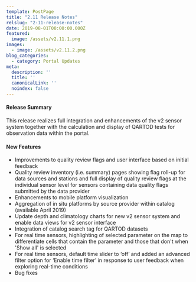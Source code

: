 ```yaml
---
template: PostPage
title: "2.11 Release Notes"
relslug: "2-11-release-notes"
date: 2019-08-01T00:00:00.000Z
featured:
  image: /assets/v2.11.1.png
images:
  - image: /assets/v2.11.2.png
blog_categories:
  - category: Portal Updates
meta:
  description: ''
  title: ''
  canonicalLink: ''
  noindex: false
---
```

#### Release Summary

This release realizes full integration and enhancements of the v2 sensor system together with the calculation and display of QARTOD tests for observation data within the portal.

#### New Features

* Improvements to quality review flags and user interface based on initial feedback
* Quality review inventory (i.e. summary) pages showing flag roll-up for data sources and stations and full display of quality review flags at the individual sensor level for sensors containing data quality flags submitted by the data provider
* Enhancements to mobile platform visualization
* Aggregation of in situ platforms by source provider within catalog (available April 2019)
* Update depth and climatology charts for new v2 sensor system and enable data views for v2 sensor interface
* Integration of catalog search tag for QARTOD datasets
* For real time sensors, highlighting of selected parameter on the map to differentiate cells that contain the parameter and those that don't when 'Show all' is selected
* For real time sensors, default time slider to ‘off’ and added an advanced filter option for ‘Enable time filter’ in response to user feedback when exploring real-time conditions
* Bug fixes
